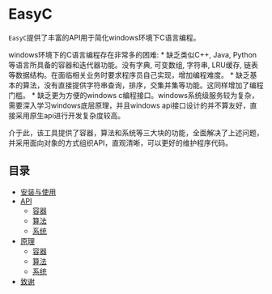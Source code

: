 # EasyC
`EasyC`提供了丰富的API用于简化windows环境下C语言编程。

windows环境下的C语言编程存在非常多的困难:
	* 缺乏类似C++, Java, Python等语言所具备的容器和迭代器功能。没有字典, 可变数组, 字符串, LRU缓存, 链表等数据结构。在面临相关业务时要求程序员自己实现，增加编程难度。
	* 缺乏基本的算法，没有直接提供字符串查询，排序，交集并集等功能。这同样增加了编程门槛。
	* 缺乏更为方便的windows c编程接口。windows系统级服务较为复杂，需要深入学习windows底层原理，并且windows api接口设计的并不算友好，直接采用原生api进行开发复杂度较高。

介于此，该工具提供了容器，算法和系统等三大块的功能，全面解决了上述问题，并采用面向对象的方式组织API，直观清晰，可以更好的维护程序代码。

## 目录
- [安装与使用](doc/install.md)
- [API](doc/api.md)
	- [容器](doc/api.md)
	- [算法](doc/api.md)
	- [系统](doc/api.md)
- [原理](doc/theory.md)
	- [容器](doc/theory.md)
	- [算法](doc/theory.md)
	- [系统](doc/theory.md)
- [致谢](doc/thanks.md)